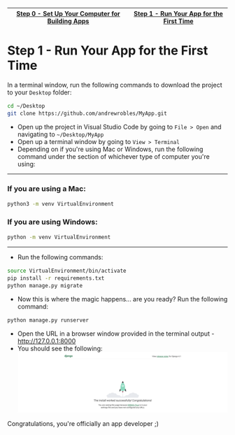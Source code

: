 | [Step 0 - Set Up Your Computer for Building Apps](../step0/step0.md) | [Step 1 - Run Your App for the First Time](../step1/step1.md) |
| - | - |

# Step 1 - Run Your App for the First Time 

In a terminal window, run the following commands to download the project to your `Desktop` folder:

  ```bash
  cd ~/Desktop
  git clone https://github.com/andrewrobles/MyApp.git
  ```

- Open up the project in Visual Studio Code by going to `File > Open` and navigating to `~/Desktop/MyApp`
- Open up a terminal window by going to `View > Terminal`
- Depending on if you're using Mac or Windows, run the following command under the section of whichever type of computer you're using:
---

### If you are using a Mac:
```bash
python3 -m venv VirtualEnvironment 
```

### If you are using Windows:
```bash
python -m venv VirtualEnvironment 
```
---
- Run the following commands:
```bash
source VirtualEnvironment/bin/activate
pip install -r requirements.txt
python manage.py migrate
```
- Now this is where the magic happens... are you ready? Run the following command:
```bash
python manage.py runserver
```
- Open the URL in a browser window provided in the terminal output - http://127.0.0.1:8000
- You should see the following:
  ![install-worked](install-worked.png)

Congratulations, you're officially an app developer ;)

